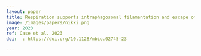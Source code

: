 ```yaml
---
layout: paper
title: Respiration supports intraphagosomal filamentation and escape of Candida albicans from macrophages
image: /images/papers/nikki.png
year: 2023
ref: Case et al. 2023
doi:  : https://doi.org/10.1128/mbio.02745-23

---
```


